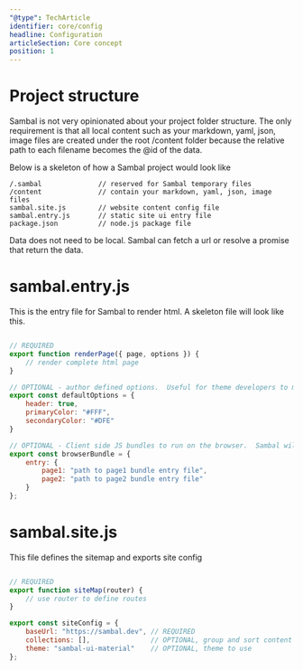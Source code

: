 ```yaml
---
"@type": TechArticle
identifier: core/config
headline: Configuration
articleSection: Core concept
position: 1
---
```


# Project structure

Sambal is not very opinionated about your project folder structure.  The only requirement is that all local content such as your markdown, yaml, json, image files are created under the root /content folder because the relative path to each filename becomes the @id of the data.

Below is a skeleton of how a Sambal project would look like

```text
/.sambal              // reserved for Sambal temporary files
/content              // contain your markdown, yaml, json, image files
sambal.site.js        // website content config file
sambal.entry.js       // static site ui entry file
package.json          // node.js package file
```


Data does not need to be local.  Sambal can fetch a url or resolve a promise that return the data.


# sambal.entry.js

This is the entry file for Sambal to render html.  A skeleton file will look like this.

```js

// REQUIRED
export function renderPage({ page, options }) {
    // render complete html page
}

// OPTIONAL - author defined options.  Useful for theme developers to make their theme customizable
export const defaultOptions = {
    header: true,
    primaryColor: "#FFF",
    secondaryColor: "#DFE"
}

// OPTIONAL - Client side JS bundles to run on the browser.  Sambal will bundle each entry file using webpack
export const browserBundle = {
    entry: {
        page1: "path to page1 bundle entry file",
        page2: "path to page2 bundle entry file"
    }
};
```

# sambal.site.js

This file defines the sitemap and exports site config

```js

// REQUIRED
export function siteMap(router) {
    // use router to define routes
}

export const siteConfig = {
    baseUrl: "https://sambal.dev", // REQUIRED
    collections: [],               // OPTIONAL, group and sort content into collections
    theme: "sambal-ui-material"    // OPTIONAL, theme to use
};

```